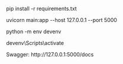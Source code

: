 <p>pip install -r requirements.txt </p>

<p>uvicorn main:app --host 127.0.0.1 --port 5000 </p>

<p>python -m env devenv</p>
<p>devenv\Scripts\activate</p>
<p>Swagger: http://127.0.0.1:5000/docs</p>